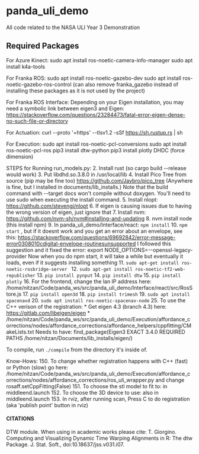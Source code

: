 # panda_uli_demo
All code related to the NASA ULI Year 3 Demonstration

## Required Packages
For Azure Kinect:
sudo apt install ros-noetic-camera-info-manager
sudo apt install k4a-tools

For Franka ROS:
sudo apt install ros-noetic-gazebo-dev
sudo apt install ros-noetic-gazebo-ros-control
(can also remove franka_gazebo instead of installing these packages as it is not used by the project)

For Franka ROS Interface:
Depending on your Eigen installation, you may need a symbolic link
between eigen3 and Eigen: https://stackoverflow.com/questions/23284473/fatal-error-eigen-dense-no-such-file-or-directory

For Actuation:
curl --proto '=https' --tlsv1.2 -sSf https://sh.rustup.rs | sh

For Execution:
sudo apt install ros-noetic-pcl-conversions
sudo apt install ros-noetic-pcl-ros
pip3 install dtw-python
pip3 install plotly
DHDC (force dimension)

STEPS for Running run_models.py:
2. Install rust (so cargo build --release would work)
3. Put libdhd.so.3.8.0 in /usr/local/lib
4. Install Pico Tree from source (pip may be fine too) https://github.com/Jaybro/pico_tree
    (Anywhere is fine, but I installed in documents/lib_installs.) Note that the build command with --target docs won't compile
    without doxygen. You'll need to use sudo when executing the install command.
5. Install nlopt: https://github.com/stevengj/nlopt
6. If eigen is causing issues due to having the wrong version of eigen, just ignore that
7. Install nvm: https://github.com/nvm-sh/nvm#installing-and-updating
8. nvm install node (this install npm)
9. In panda_uli_demo/Interface/react: `npm install`
10. `npm start` , but if it doesnt work and you get an error about an envelope, see 
        this: https://stackoverflow.com/questions/69692842/error-message-error0308010cdigital-envelope-routinesunsupported
        I followed this suggestion and it fixed the error: export NODE_OPTIONS=--openssl-legacy-provider
        Now when you do npm start, it will take a while but eventually it loads, even if it suggests
        installing something
11. `sudo apt-get install ros-noetic-rosbridge-server `
12. `sudo apt-get install ros-noetic-tf2-web-republisher`
13. `pip install pynput`
14. `pip install dtw`
15. `pip install plotly`
16. For the frontend, change the lan IP address here: /home/nitzan/Code/panda_ws/src/panda_uli_demo/Interface/react/src/RosStore.js
17. `pip install open3d`
18. `pip install trimesh`
19. `sudo apt install spacenavd`
20. `sudo apt install ros-noetic-spacenav-node`
25. To use the C++ verison of the registration:
    * Get eigen 4.3 (branch 4.3) here: https://gitlab.com/libeigen/eigen
    * /home/nitzan/Code/panda_ws/src/panda_uli_demo/Execution/affordance_corrections/nodes/affordance_corrections/affordance_helpers/cppfitting/CMakeLists.txt
    Needs to have: find_package(Eigen3 EXACT 3.4.0 REQUIRED PATHS /home/nitzan/Documents/lib_installs/eigen/)

To compile, run `./compile` from the directory it's inside of.


Know-Hows:
150. To change whether registration happens with C++ (fast) or Python (slow) go here: /home/nitzan/Code/panda_ws/src/panda_uli_demo/Execution/affordance_corrections/nodes/affordance_corrections/ros_uli_wrapper.py
    and change rosaff.setCppFitting(False)
151. To choose the stl model to fit to: in middleend.launch
152. To choose the 3D device to use: also in middleend.launch
153. In rviz, after running scan, Press C to do registration (aka 'publish point' button in rviz)







#### CITATIONS
DTW module. When using in academic works please cite:
  T. Giorgino. Computing and Visualizing Dynamic Time Warping Alignments in R: The dtw Package.
  J. Stat. Soft., doi:10.18637/jss.v031.i07.


